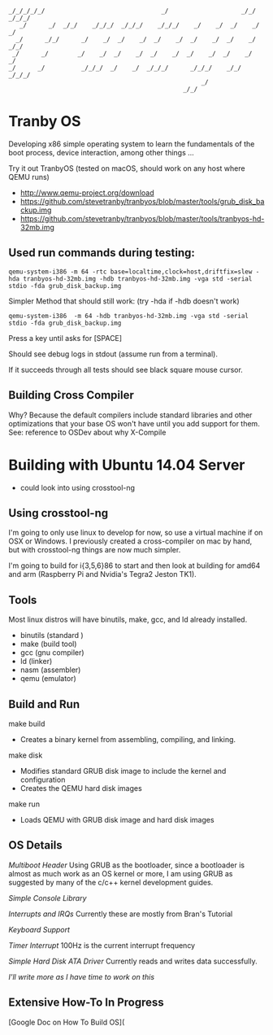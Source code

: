 
    _/_/_/_/_/                                _/                    _/_/      _/_/_/
       _/      _/  _/_/    _/_/_/  _/_/_/    _/_/_/    _/    _/  _/    _/  _/
      _/      _/_/      _/    _/  _/    _/  _/    _/  _/    _/  _/    _/    _/_/
     _/      _/        _/    _/  _/    _/  _/    _/  _/    _/  _/    _/        _/
    _/      _/          _/_/_/  _/    _/  _/_/_/      _/_/_/    _/_/    _/_/_/
                                                         _/
                                                    _/_/


Tranby OS
===========

Developing x86 simple operating system to learn the fundamentals of the boot process, device interaction, among other things ...


Try it out TranbyOS (tested on macOS, should work on any host where QEMU runs)

- http://www.qemu-project.org/download
- https://github.com/stevetranby/tranbyos/blob/master/tools/grub_disk_backup.img
- https://github.com/stevetranby/tranbyos/blob/master/tools/tranbyos-hd-32mb.img

## Used run commands during testing:
```
qemu-system-i386 -m 64 -rtc base=localtime,clock=host,driftfix=slew -hda tranbyos-hd-32mb.img -hdb tranbyos-hd-32mb.img -vga std -serial stdio -fda grub_disk_backup.img
```
Simpler Method that should still work: (try -hda if -hdb doesn't work)
```
qemu-system-i386  -m 64 -hdb tranbyos-hd-32mb.img -vga std -serial stdio -fda grub_disk_backup.img
```
Press a key until asks for [SPACE]

Should see debug logs in stdout (assume run from a terminal). 

If it succeeds through all tests should see black square mouse cursor.


Building Cross Compiler
-------------------------

Why? Because the default compilers include standard libraries and other optimizations that your base OS won't have until you add support for them. See: reference to OSDev about why X-Compile

# Building with Ubuntu 14.04 Server

* could look into using crosstool-ng


Using crosstool-ng
-------------------

I'm going to only use linux to develop for now, so use a virtual machine if on OSX or Windows. I previously created a cross-compiler on mac by hand, but with crosstool-ng things are now much simpler.

I'm going to build for i{3,5,6}86 to start and then look at building for amd64 and arm (Raspberry Pi and Nvidia's Tegra2 Jeston TK1).


Tools
-----

Most linux distros will have binutils, make, gcc, and ld already installed.

 - binutils (standard )
 - make (build tool)
 - gcc (gnu compiler)
 - ld (linker)
 - nasm (assembler)
 - qemu (emulator)


Build and Run
--------------------

make build
- Creates a binary kernel from assembling, compiling, and linking.

make disk
- Modifies standard GRUB disk image to include the kernel and configuration
- Creates the QEMU hard disk images

make run
- Loads QEMU with GRUB disk image and hard disk images


OS Details
---------------------

*Multiboot Header*
Using GRUB as the bootloader, since a bootloader is almost as much work as an OS kernel or more, I am using GRUB as suggested by many of the c/c++ kernel development guides.

*Simple Console Library*

*Interrupts and IRQs*
Currently these are mostly from Bran's Tutorial

*Keyboard Support*

*Timer Interrupt*
100Hz is the current interrupt frequency

*Simple Hard Disk ATA Driver*
Currently reads and writes data successfully.

_I'll write more as I have time to work on this_


Extensive How-To In Progress
------------------------------------------

[Google Doc on How To Build OS](